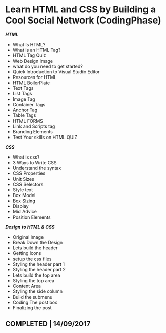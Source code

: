 
# Learn HTML and CSS by Building a Cool Social Network (CodingPhase)




***HTML***   

* What Is HTML?
* What is an HTML Tag?
* HTML Tag Quiz
* Web Design Image
* what do you need to get started?
* Quick Introduction to Visual Studio Editor
* Resources for HTML
* HTML BoilerPlate
* Text Tags
* List Tags
* Image Tag
* Container Tags
* Anchor Tag
* Table Tags
* HTML FORMS
* Link and Scripts tag
* Branding Elements
* Test Your skills on HTML QUIZ

***CSS***

* What is css?
* 3 Ways to Write CSS
* Understand the syntax
* CSS Properties
* Unit Sizes
* CSS Selectors
* Style text
* Box Model
* Box Sizing
* Display
* Mid Advice
* Position Elements

***Design to HTML & CSS***

* Original Image
* Break Down the Design
* Lets build the header
* Getting Icons
* setup the css files
* Styling the header part 1
* Styling the header part 2
* Lets build the top area
* Styling the top area
* Content Area
* Styling the side column
* Build the submenu
* Coding The post box
* Finalizing the post

## COMPLETED | 14/09/2017
